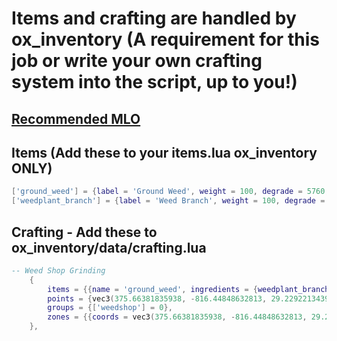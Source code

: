 # Items and crafting are handled by ox_inventory (A requirement for this job or write your own crafting system into the script, up to you!)
## [Recommended MLO](https://www.gta5-mods.com/maps/mlo-legion-weed-clinic)
## Items (Add these to your items.lua ox_inventory ONLY)
```lua
['ground_weed'] = {label = 'Ground Weed', weight = 100, degrade = 5760, stack = true, close = true, description = "Ground up weed from the grinder"},
['weedplant_branch'] = {label = 'Weed Branch', weight = 100, degrade = 5760, stack = true, close = true, description = "Freshly picked weed branch!"},
```
## Crafting - Add these to ox_inventory/data/crafting.lua
```lua
-- Weed Shop Grinding
	{
		items = {{name = 'ground_weed', ingredients = {weedplant_branch = 1}, duration = 30000, count = math.random(15, 20)}},
		points = {vec3(375.66381835938, -816.44848632813, 29.229221343994)},
		groups = {['weedshop'] = 0},
		zones = {{coords = vec3(375.66381835938, -816.44848632813, 29.229221343994), size = vec3(1, 1., 1), distance = 2, rotation = 70.0}},
	},